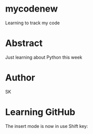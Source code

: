 # mycodenew
Learning to track my code
# Abstract
Just learning about Python this week
# Author
SK
# Learning GitHub

The insert mode is now in use
Shift key: 
 
